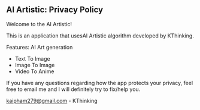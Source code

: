 ## AI Artistic: Privacy Policy

Welcome to the AI Artistic!

This is an application that usesAI Artistic algorithm developed by KThinking.

Features: AI Art generation
- Text To Image
- Image To Image
- Video To Anime

If you have any questions regarding how the app protects your privacy, feel free to email me and I will definitely try to fix/help you.

kaipham279@gmail.com - KThinking
